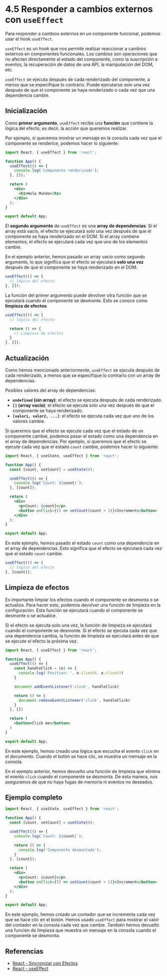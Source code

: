 # 4.5 Responder a cambios externos con  `useEffect`

Para responder a cambios externos en un componente funcional, podemos usar el hook `useEffect`. 

`useEffect` es un _hook_ que nos permite realizar reaccionar a cambios externos en componentes funcionales. Los cambios son operaciones que no afectan directamente al estado del componente, como la suscripción a eventos, la recuperación de datos de una API, la manipulación del DOM, etc.

`useEffect` se ejecuta después de cada renderizado del componente, a menos que se especifique lo contrario. Puede ejecutarse solo una vez después de que el componente se haya renderizado o cada vez que una dependencia cambie.

## Inicialización

Como **primer argumento**, `useEffect` recibe una **función** que contiene la lógica del efecto, es decir, la acción que queremos realizar.

Por ejemplo, si queremos mostrar un mensaje en la consola cada vez que el componente se renderice, podemos hacer lo siguiente:

```jsx
import React, { useEffect } from 'react';

function App() {
  useEffect(() => {
    console.log('Componente renderizado');
  }, []);

  return (
    <div>
      <h1>Hola Mundo</h1>
    </div>
  );
}

export default App;
```

El **segundo argumento** de `useEffect` es una **array de dependencias**. Si el array está vacío, el efecto se ejecutará solo una vez después de que el componente se haya renderizado en el DOM. Si el array contiene elementos, el efecto se ejecutará cada vez que uno de los elementos cambie.

En el ejemplo anterior, hemos pasado un array vacío como segundo argumento, lo que significa que el efecto se ejecutará **solo una vez** después de que el componente se haya renderizado en el DOM.

```jsx
useEffect(() => {
  // lógica del efecto
}, []);
```

La función del primer argumento puede devolver otra función que se ejecutará cuando el componente se desmonte. Esto se conoce como **limpieza de efectos**.

```jsx
useEffect(() => {
  // lógica del efecto

  return () => {
    // Limpieza de efectos
  }
}, []);
```

## Actualización

Como hemos mencionado anteriormente, `useEffect` se ejecuta después de cada renderizado, a menos que se especifique lo contrario con un array de dependencias.

Posibles valores del array de dependencias:

- **`undefined` (sin array)**: el efecto se ejecuta después de cada renderizado.
- **`[]` (array vacío)**: el efecto se ejecuta solo una vez después de que el componente se haya renderizado.
- **`[valor1, valor2, ...]`**: el efecto se ejecuta cada vez que uno de los valores cambie.

Si queremos que el efecto se ejecute cada vez que el estado de un componente cambie, podemos pasar el estado como una dependencia en el array de dependencias. Por ejemplo, si queremos que el efecto se ejecute cada vez que el estado `count` cambie, podemos hacer lo siguiente:

```jsx
import React, { useState, useEffect } from 'react';

function App() {
  const [count, setCount] = useState(0);

  useEffect(() => {
    console.log(`Count: ${count}`);
  }, [count]);

  return (
    <div>
      <p>Count: {count}</p>
      <button onClick={() => setCount(count + 1)}>Increment</button>
    </div>
  );
}

export default App;
```

En este ejemplo, hemos pasado el estado `count` como una dependencia en el array de dependencias. Esto significa que el efecto se ejecutará cada vez que el estado `count` cambie.

```jsx
useEffect(() => {
  // lógica del efecto
}, [count]);
```

## Limpieza de efectos

Es importante limpiar los efectos cuando el componente se desmonta o se actualiza. Para hacer esto, podemos devolver una función de limpieza en la configuración. Esta función se ejecutará cuando el componente se desmonte o se actualice.

Si el efecto se ejecuta solo una vez, la función de limpieza se ejecutará cuando el componente se desmonte. Si el efecto se ejecuta cada vez que una dependencia cambia, la función de limpieza se ejecutará antes de que se ejecute el efecto la próxima vez.

```jsx
import React, { useEffect } from 'react';

function App() {
  useEffect(() => {
    const handleClick = (e) => {
      console.log('Position: ', e.clientX, e.clientY)
    }

    document.addEventListener('click', handleClick)

    return () => {
      document.removeEventListener('click', handleClick)
    }
  }, [])

  return (
    <button>Click me</button>
  )
}

export default App;
```

En este ejemplo, hemos creado una lógica que escucha el evento `click` en el documento. Cuando el botón se hace clic, se muestra un mensaje en la consola.

En el ejemplo anterior, hemos devuelto una función de limpieza que elimina el evento `click` cuando el componente se desmonta. De esta manera, nos aseguramos de que no haya fugas de memoria ni eventos no deseados.

## Ejemplo completo

```jsx
import React, { useState, useEffect } from 'react';

function App() {
  const [count, setCount] = useState(0);

  useEffect(() => {
    console.log(`Count: ${count}`);

    return () => {
      console.log('Componente desmontado');
    }
  }, [count]);

  return (
    <div>
      <p>Count: {count}</p>
      <button onClick={() => setCount(count + 1)}>Increment</button>
    </div>
  );
}

export default App;
```

En este ejemplo, hemos creado un contador que se incrementa cada vez que se hace clic en el botón. Hemos usado `useEffect` para mostrar el valor del contador en la consola cada vez que cambie. También hemos devuelto una función de limpieza que muestra un mensaje en la consola cuando el componente se desmonta.

## Referencias

- [React - Sincronizar con Efectos](https://es.react.dev/learn/synchronizing-with-effects)
- [React - useEffect](https://es.react.dev/reference/react/useEffect)
